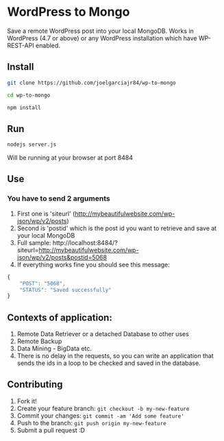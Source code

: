 # WordPress to Mongo
Save a remote WordPress post into your local MongoDB.
Works in WordPress (4.7 or above) or any WordPress installation which have WP-REST-API enabled.

## Install

```bash
git clone https://github.com/joelgarciajr84/wp-to-mongo
```
```bash
cd wp-to-mongo
```

```bash
npm install
```

## Run

```bash
nodejs server.js
```
Will be running at your browser at port 8484

## Use
### You have to send 2 arguments
1. First one is 'siteurl' (http://mybeautifulwebsite.com/wp-json/wp/v2/posts)
2. Second is 'postid' which is the post id you want to retrieve and save at your local MongoDB
3. Full sample: http://localhost:8484/?siteurl=http://mybeautifulwebsite.com/wp-json/wp/v2/posts&postid=5068
4. If everything works fine you should see this message:

```js
{
    "POST": "5068",
    "STATUS": "Saved successfully"
}
```
## Contexts of application:
1. Remote Data Retriever or a detached Database to other uses
2. Remote Backup
3. Data Mining - BigData etc.
4. There is no delay in the requests, so you can write an application that sends the ids in a loop to be checked and saved in the database.

## Contributing

1. Fork it!
2. Create your feature branch: `git checkout -b my-new-feature`
3. Commit your changes: `git commit -am 'Add some feature'`
4. Push to the branch: `git push origin my-new-feature`
5. Submit a pull request :D
